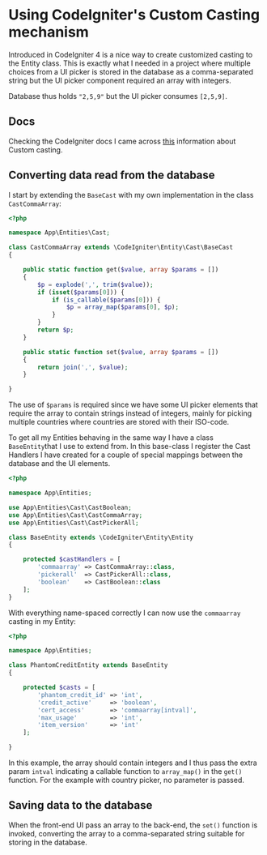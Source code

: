 # Using CodeIgniter's Custom Casting mechanism

Introduced in CodeIgniter 4 is a nice way to create customized casting to the Entity class. This is exactly what I needed in a project where multiple choices from a UI picker is stored in the database as a comma-separated string but the UI picker component required an array with integers.

Database thus holds `"2,5,9"` but the UI picker consumes `[2,5,9]`.

## Docs

Checking the CodeIgniter docs I came across [this](https://codeigniter.com/user_guide/models/entities.html#custom-casting) information about Custom casting.

## Converting data read from the database

I start by extending the `BaseCast` with my own implementation in the class `CastCommaArray`:

```php
<?php

namespace App\Entities\Cast;

class CastCommaArray extends \CodeIgniter\Entity\Cast\BaseCast
{

    public static function get($value, array $params = [])
    {
        $p = explode(',', trim($value));
        if (isset($params[0])) {
            if (is_callable($params[0])) {
                $p = array_map($params[0], $p);
            }
        }
        return $p;
    }

    public static function set($value, array $params = [])
    {
        return join(',', $value);
    }

}
```

The use of `$params` is required since we have some UI picker elements that require the array to contain strings instead of integers, mainly for picking multiple countries where countries are stored with their ISO-code.

To get all my Entities behaving in the same way I have a class `BaseEntity`that I use to extend from. In this base-class I register the Cast Handlers I have created for a couple of special mappings between the database and the UI elements.

```php
<?php

namespace App\Entities;

use App\Entities\Cast\CastBoolean;
use App\Entities\Cast\CastCommaArray;
use App\Entities\Cast\CastPickerAll;

class BaseEntity extends \CodeIgniter\Entity\Entity
{

    protected $castHandlers = [
        'commaarray' => CastCommaArray::class,
        'pickerall'  => CastPickerAll::class,
        'boolean'    => CastBoolean::class
    ];
}
```

With everything name-spaced correctly I can now use the `commaarray` casting in my Entity:

```php
<?php

namespace App\Entities;

class PhantomCreditEntity extends BaseEntity
{

    protected $casts = [
        'phantom_credit_id' => 'int',
        'credit_active'     => 'boolean',
        'cert_access'       => 'commaarray[intval]',
        'max_usage'         => 'int',
        'item_version'      => 'int'
    ];

}
```

In this example, the array should contain integers and I thus pass the extra param `intval` indicating a callable function to `array_map()` in the `get()` function. For the example with country picker, no parameter is passed.

## Saving data to the database

When the front-end UI pass an array to the back-end, the `set()` function is invoked, converting the array to a comma-separated string suitable for storing in the database.